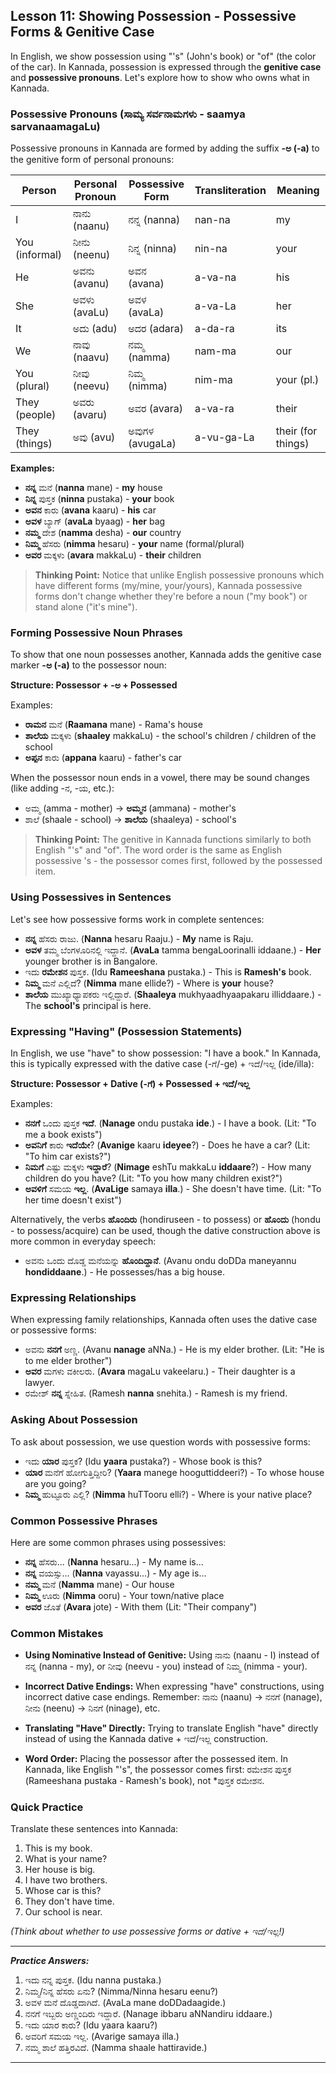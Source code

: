 ## Lesson 11: Showing Possession - Possessive Forms & Genitive Case

In English, we show possession using "'s" (John's book) or "of" (the color of the car). In Kannada, possession is expressed through the **genitive case** and **possessive pronouns**. Let's explore how to show who owns what in Kannada.

### Possessive Pronouns (ಸಾಮ್ಯ ಸರ್ವನಾಮಗಳು - saamya sarvanaamagaLu)

Possessive pronouns in Kannada are formed by adding the suffix **-ಅ (-a)** to the genitive form of personal pronouns:

| Person | Personal Pronoun | Possessive Form | Transliteration | Meaning |
|--------|------------------|-----------------|-----------------|---------|
| I | ನಾನು (naanu) | ನನ್ನ (nanna) | nan-na | my |
| You (informal) | ನೀನು (neenu) | ನಿನ್ನ (ninna) | nin-na | your |
| He | ಅವನು (avanu) | ಅವನ (avana) | a-va-na | his |
| She | ಅವಳು (avaLu) | ಅವಳ (avaLa) | a-va-La | her |
| It | ಅದು (adu) | ಅದರ (adara) | a-da-ra | its |
| We | ನಾವು (naavu) | ನಮ್ಮ (namma) | nam-ma | our |
| You (plural) | ನೀವು (neevu) | ನಿಮ್ಮ (nimma) | nim-ma | your (pl.) |
| They (people) | ಅವರು (avaru) | ಅವರ (avara) | a-va-ra | their |
| They (things) | ಅವು (avu) | ಅವುಗಳ (avugaLa) | a-vu-ga-La | their (for things) |

**Examples:**
* **ನನ್ನ** ಮನೆ (**nanna** mane) - **my** house
* **ನಿನ್ನ** ಪುಸ್ತಕ (**ninna** pustaka) - **your** book
* **ಅವನ** ಕಾರು (**avana** kaaru) - **his** car
* **ಅವಳ** ಬ್ಯಾಗ್ (**avaLa** byaag) - **her** bag
* **ನಮ್ಮ** ದೇಶ (**namma** desha) - **our** country
* **ನಿಮ್ಮ** ಹೆಸರು (**nimma** hesaru) - **your** name (formal/plural)
* **ಅವರ** ಮಕ್ಕಳು (**avara** makkaLu) - **their** children

> **Thinking Point:** Notice that unlike English possessive pronouns which have different forms (my/mine, your/yours), Kannada possessive forms don't change whether they're before a noun ("my book") or stand alone ("it's mine"). 

### Forming Possessive Noun Phrases

To show that one noun possesses another, Kannada adds the genitive case marker **-ಅ (-a)** to the possessor noun:

**Structure: Possessor + -ಅ + Possessed**

Examples:
* **ರಾಮನ** ಮನೆ (**Raamana** mane) - Rama's house
* **ಶಾಲೆಯ** ಮಕ್ಕಳು (**shaaley** makkaLu) - the school's children / children of the school
* **ಅಪ್ಪನ** ಕಾರು (**appana** kaaru) - father's car

When the possessor noun ends in a vowel, there may be sound changes (like adding -ನ, -ಯ, etc.):
* ಅಮ್ಮ (amma - mother) → **ಅಮ್ಮನ** (ammana) - mother's
* ಶಾಲೆ (shaale - school) → **ಶಾಲೆಯ** (shaaleya) - school's

> **Thinking Point:** The genitive in Kannada functions similarly to both English "'s" and "of". The word order is the same as English possessive 's - the possessor comes first, followed by the possessed item.

### Using Possessives in Sentences

Let's see how possessive forms work in complete sentences:

* **ನನ್ನ** ಹೆಸರು ರಾಜು. (**Nanna** hesaru Raaju.) - **My** name is Raju.
* **ಅವಳ** ತಮ್ಮ ಬೆಂಗಳೂರಿನಲ್ಲಿ ಇದ್ದಾನೆ. (**AvaLa** tamma bengaLoorinalli iddaane.) - **Her** younger brother is in Bangalore.
* ಇದು **ರಮೇಶನ** ಪುಸ್ತಕ. (Idu **Rameeshana** pustaka.) - This is **Ramesh's** book.
* **ನಿಮ್ಮ** ಮನೆ ಎಲ್ಲಿದೆ? (**Nimma** mane ellide?) - Where is **your** house?
* **ಶಾಲೆಯ** ಮುಖ್ಯಾಧ್ಯಾಪಕರು ಇಲ್ಲಿದ್ದಾರೆ. (**Shaaleya** mukhyaadhyaapakaru illiddaare.) - The **school's** principal is here.

### Expressing "Having" (Possession Statements)

In English, we use "have" to show possession: "I have a book." In Kannada, this is typically expressed with the dative case (-ಗೆ/-ge) + ಇದೆ/ಇಲ್ಲ (ide/illa):

**Structure: Possessor + Dative (-ಗೆ) + Possessed + ಇದೆ/ಇಲ್ಲ**

Examples:
* **ನನಗೆ** ಒಂದು ಪುಸ್ತಕ **ಇದೆ**. (**Nanage** ondu pustaka **ide**.) - I have a book. (Lit: "To me a book exists")
* **ಅವನಿಗೆ** ಕಾರು **ಇದೆಯೇ**? (**Avanige** kaaru **ideyee**?) - Does he have a car? (Lit: "To him car exists?")
* **ನಿಮಗೆ** ಎಷ್ಟು ಮಕ್ಕಳು **ಇದ್ದಾರೆ**? (**Nimage** eshTu makkaLu **iddaare**?) - How many children do you have? (Lit: "To you how many children exist?")
* **ಅವಳಿಗೆ** ಸಮಯ **ಇಲ್ಲ**. (**AvaLige** samaya **illa**.) - She doesn't have time. (Lit: "To her time doesn't exist")

Alternatively, the verbs **ಹೊಂದಿರು** (hondiruseen - to possess) or **ಹೊಂದು** (hondu - to possess/acquire) can be used, though the dative construction above is more common in everyday speech:

* ಅವನು ಒಂದು ದೊಡ್ಡ ಮನೆಯನ್ನು **ಹೊಂದಿದ್ದಾನೆ**. (Avanu ondu doDDa maneyannu **hondiddaane**.) - He possesses/has a big house.

### Expressing Relationships

When expressing family relationships, Kannada often uses the dative case or possessive forms:

* ಅವನು **ನನಗೆ** ಅಣ್ಣ. (Avanu **nanage** aNNa.) - He is my elder brother. (Lit: "He is to me elder brother")
* **ಅವರ** ಮಗಳು ವಕೀಲರು. (**Avara** magaLu vakeelaru.) - Their daughter is a lawyer.
* ರಮೇಶ್ **ನನ್ನ** ಸ್ನೇಹಿತ. (Ramesh **nanna** snehita.) - Ramesh is my friend.

### Asking About Possession

To ask about possession, we use question words with possessive forms:

* ಇದು **ಯಾರ** ಪುಸ್ತಕ? (Idu **yaara** pustaka?) - Whose book is this?
* **ಯಾರ** ಮನೆಗೆ ಹೋಗುತ್ತಿದ್ದೀರಿ? (**Yaara** manege hooguttiddeeri?) - To whose house are you going?
* **ನಿಮ್ಮ** ಹುಟ್ಟೂರು ಎಲ್ಲಿ? (**Nimma** huTTooru elli?) - Where is your native place?

### Common Possessive Phrases

Here are some common phrases using possessives:

* **ನನ್ನ** ಹೆಸರು... (**Nanna** hesaru...) - My name is...
* **ನನ್ನ** ವಯಸ್ಸು... (**Nanna** vayassu...) - My age is...
* **ನಮ್ಮ** ಮನೆ (**Namma** mane) - Our house
* **ನಿಮ್ಮ** ಊರು (**Nimma** ooru) - Your town/native place
* **ಅವರ** ಜೊತೆ (**Avara** jote) - With them (Lit: "Their company")

### Common Mistakes

* **Using Nominative Instead of Genitive:** Using ನಾನು (naanu - I) instead of ನನ್ನ (nanna - my), or ನೀವು (neevu - you) instead of ನಿಮ್ಮ (nimma - your).

* **Incorrect Dative Endings:** When expressing "have" constructions, using incorrect dative case endings. Remember: ನಾನು (naanu) → ನನಗೆ (nanage), ನೀನು (neenu) → ನಿನಗೆ (ninage), etc.

* **Translating "Have" Directly:** Trying to translate English "have" directly instead of using the Kannada dative + ಇದೆ/ಇಲ್ಲ construction.

* **Word Order:** Placing the possessor after the possessed item. In Kannada, like English "'s", the possessor comes first: ರಮೇಶನ ಪುಸ್ತಕ (Rameeshana pustaka - Ramesh's book), not *ಪುಸ್ತಕ ರಮೇಶನ.

### Quick Practice

Translate these sentences into Kannada:

1. This is my book.
2. What is your name?
3. Her house is big.
4. I have two brothers.
5. Whose car is this?
6. They don't have time.
7. Our school is near.

*(Think about whether to use possessive forms or dative + ಇದೆ/ಇಲ್ಲ!)*

---
***Practice Answers:***

1. ಇದು ನನ್ನ ಪುಸ್ತಕ. (Idu nanna pustaka.)
2. ನಿಮ್ಮ/ನಿನ್ನ ಹೆಸರು ಏನು? (Nimma/Ninna hesaru eenu?)
3. ಅವಳ ಮನೆ ದೊಡ್ಡದಾಗಿದೆ. (AvaLa mane doDDadaagide.)
4. ನನಗೆ ಇಬ್ಬರು ಅಣ್ಣಂದಿರು ಇದ್ದಾರೆ. (Nanage ibbaru aNNandiru iddaare.)
5. ಇದು ಯಾರ ಕಾರು? (Idu yaara kaaru?)
6. ಅವರಿಗೆ ಸಮಯ ಇಲ್ಲ. (Avarige samaya illa.)
7. ನಮ್ಮ ಶಾಲೆ ಹತ್ತಿರವಿದೆ. (Namma shaale hattiravide.)

---
